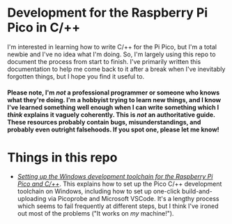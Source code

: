 # Development for the Raspberry Pi Pico in C/++

I'm interested in learning how to write C/++ for the Pi Pico, but I'm a total newbie and I've no idea what I'm doing.  So, I'm largely using this repo to document the process from start to finish.  I've primarily written this documentation to help me come back to it after a break when I've inevitably forgotten things, but I hope you find it useful to.

#### Please note, I'm *not* a professional programmer or someone who knows what they're doing.  I'm a hobbyist trying to learn new things, and I know I've learned something well enough when I can write something which I *think* explains it vaguely coherently.  This is *not* an authoritative guide.  These resources probably contain bugs, misunderstandings, and probably even outright falsehoods.  If you spot one, please let me know! ####  

# Things in this repo
* [*Setting up the Windows development toolchain for the Raspberry Pi Pico and C/++*](https://github.com/UnfinishedStuff/Pico_C_development/blob/main/Setting_up_the_Windows_toolchain.md).  This explains how to set up the Pico C/++ development toolchain on Windows, including how to set up one-click build-and-uploading via Picoprobe and Microsoft VSCode.  It's a lengthy process which seems to fail frequently at different steps, but I think I've ironed out most of the problems ("It works on *my* machine!").
